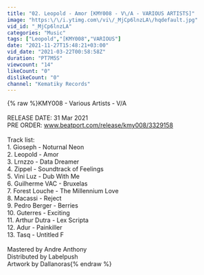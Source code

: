 ```yaml
---
title: "02. Leopold - Amor [KMY008 - V\/A - VARIOUS ARTISTS]"
image: "https:\/\/i.ytimg.com\/vi\/_MjCp6lnzLA\/hqdefault.jpg"
vid_id: "_MjCp6lnzLA"
categories: "Music"
tags: ["Leopold","[KMY008","VARIOUS"]
date: "2021-11-27T15:48:21+03:00"
vid_date: "2021-03-22T00:58:58Z"
duration: "PT7M5S"
viewcount: "14"
likeCount: "0"
dislikeCount: "0"
channel: "Kematiky Records"
---
```

{% raw %}KMY008 - Various Artists - V/A<br /><br />RELEASE DATE: 31 Mar 2021<br />PRE ORDER: www.beatport.com/release/kmy008/3329158<br /><br />Track list:<br />1. Gioseph - Noturnal Neon<br />2. Leopold - Amor<br />3. Lrnzzo - Data Dreamer<br />4. Zippel - Soundtrack of Feelings<br />5. Vini Luz - Dub With Me<br />6. Guilherme VAC - Bruxelas<br />7. Forest Louche - The Millennium Love<br />8. Macassi - Reject<br />9. Pedro Berger - Berries<br />10. Guterres - Exciting<br />11. Arthur Dutra - Lex Scripta<br />12. Adur - Painkiller<br />13. Tasq - Untitled F<br /><br />Mastered by Andre Anthony<br />Distributed by Labelpush<br />Artwork by Dallanoras{% endraw %}
